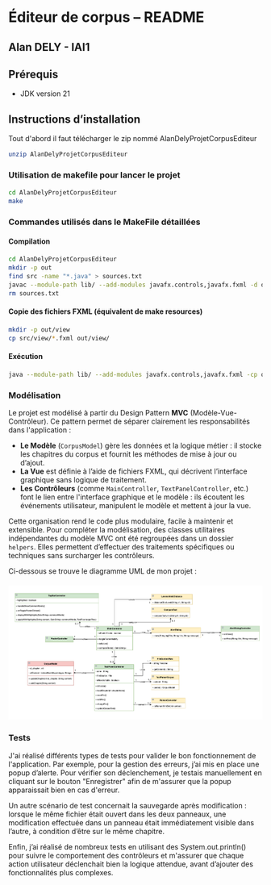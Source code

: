 # Éditeur de corpus – README

Alan DELY - IAI1
---

## Prérequis
- JDK version 21

## Instructions d’installation 
Tout d'abord il faut télécharger le zip nommé AlanDelyProjetCorpusEditeur
```bash
unzip AlanDelyProjetCorpusEditeur
```
### Utilisation de makefile pour lancer le projet

```bash
cd AlanDelyProjetCorpusEditeur
make
```

### Commandes utilisés dans le MakeFile détaillées
#### Compilation

```bash
cd AlanDelyProjetCorpusEditeur
mkdir -p out
find src -name "*.java" > sources.txt
javac --module-path lib/ --add-modules javafx.controls,javafx.fxml -d out @sources.txt
rm sources.txt
```

#### Copie des fichiers FXML (équivalent de make resources)
```bash
mkdir -p out/view
cp src/view/*.fxml out/view/
```

#### Exécution 
```bash
java --module-path lib/ --add-modules javafx.controls,javafx.fxml -cp out src.App
```

### Modélisation

Le projet est modélisé à partir du Design Pattern **MVC** (Modèle-Vue-Contrôleur). Ce pattern permet de séparer clairement les responsabilités dans l'application :

* **Le Modèle** (`CorpusModel`) gère les données et la logique métier : il stocke les chapitres du corpus et fournit les méthodes de mise à jour ou d’ajout.
* **La Vue** est définie à l’aide de fichiers FXML, qui décrivent l’interface graphique sans logique de traitement.
* **Les Contrôleurs** (comme `MainController`, `TextPanelController`, etc.) font le lien entre l'interface graphique et le modèle : ils écoutent les événements utilisateur, manipulent le modèle et mettent à jour la vue.

Cette organisation rend le code plus modulaire, facile à maintenir et extensible.
Pour compléter la modélisation, des classes utilitaires indépendantes du modèle MVC ont été regroupées dans un dossier `helpers`. Elles permettent d’effectuer des traitements spécifiques ou techniques sans surcharger les contrôleurs.

Ci-dessous se trouve le diagramme UML de mon projet : 
<img src="diagrammeUML.png" style="padding-top:20px">

### Tests

J'ai réalisé différents types de tests pour valider le bon fonctionnement de l'application.
Par exemple, pour la gestion des erreurs, j’ai mis en place une popup d’alerte. Pour vérifier son déclenchement, je testais manuellement en cliquant sur le bouton "Enregistrer" afin de m'assurer que la popup apparaissait bien en cas d'erreur.

Un autre scénario de test concernait la sauvegarde après modification : lorsque le même fichier était ouvert dans les deux panneaux, une modification effectuée dans un panneau était immédiatement visible dans l’autre, à condition d’être sur le même chapitre.

Enfin, j’ai réalisé de nombreux tests en utilisant des System.out.println() pour suivre le comportement des contrôleurs et m'assurer que chaque action utilisateur déclenchait bien la logique attendue, avant d’ajouter des fonctionnalités plus complexes.